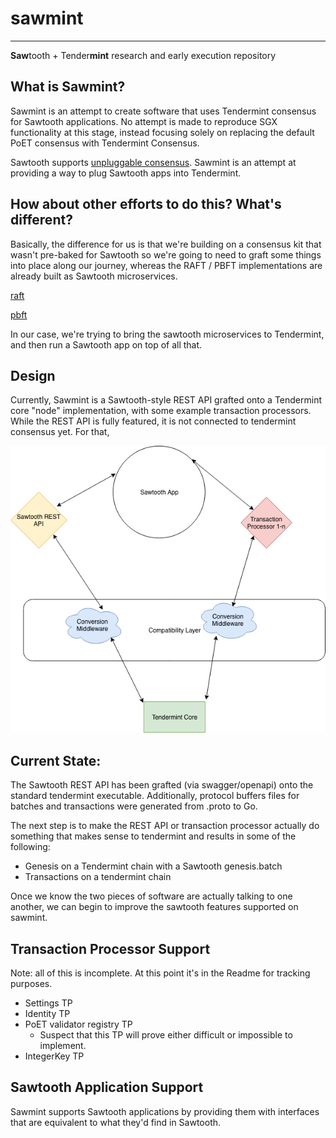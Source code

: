 # sawmint

----

**Saw**tooth + Tender**mint** research and early execution repository

## What is Sawmint?

Sawmint is an attempt to create software that uses Tendermint consensus for Sawtooth applications.  No attempt is made to reproduce SGX functionality at this stage, instead focusing solely on replacing the default PoET consensus with Tendermint Consensus.  

Sawtooth supports [unpluggable consensus](https://github.com/danintel/sawtooth-faq/blob/master/consensus.rst).  Sawmint is an attempt at providing a way to plug Sawtooth apps into Tendermint.  

## How about other efforts to do this?  What's different?

Basically, the difference for us is that we're building on a consensus kit that wasn't pre-baked for Sawtooth so we're going to need to graft some things into place along our journey, whereas the RAFT / PBFT implementations are already built as Sawtooth microservices.  

[raft](https://github.com/hyperledger/sawtooth-raft)

[pbft](https://github.com/hyperledger/sawtooth-pbft)

In our case, we're trying to bring the sawtooth microservices to Tendermint, and then run a Sawtooth app on top of all that.  

## Design

Currently, Sawmint is a Sawtooth-style REST API grafted onto a Tendermint core "node" implementation, with some example transaction processors.  While the REST API is fully featured, it is not connected to tendermint consensus yet.  For that,   

![Sawtooth Diagram](https://github.com/c360dev/sawmint/raw/master/sawmint.png)

## Current State:

The Sawtooth REST API has been grafted (via swagger/openapi) onto the standard tendermint executable.  Additionally, protocol buffers files for batches and transactions were generated from .proto to Go.  

The next step is to make the REST API or transaction processor actually do something that makes sense to tendermint and results in some of the following:

* Genesis on a Tendermint chain with a Sawtooth genesis.batch
* Transactions on a tendermint chain

Once we know the two pieces of software are actually talking to one another, we can begin to improve the sawtooth features supported on sawmint.  

## Transaction Processor Support

Note: all of this is incomplete.  At this point it's in the Readme for tracking purposes.  

* Settings TP
* Identity TP
* PoET validator registry TP
  * Suspect that this TP will prove either difficult or impossible to implement.  
* IntegerKey TP

## Sawtooth Application Support

Sawmint supports Sawtooth applications by providing them with interfaces that are equivalent to what they'd find in Sawtooth.  




